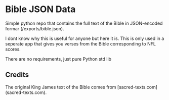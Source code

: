 # Bible JSON Data

Simple python repo that contains the full text of the Bible in JSON-encoded formar (/exports/bible.json).

I dont know why this is useful for anyone but here it is. This is only used in a seperate app that gives you verses from the Bible corresponding to NFL scores.

There are no requirements, just pure Python std lib

## Credits

The original King James text of the Bible comes from [sacred-texts.com] (sacred-texts.com).
